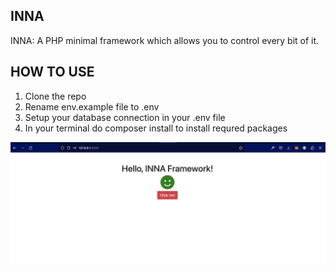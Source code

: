 ## INNA

INNA: A PHP minimal framework which allows you to control every bit of it.

## HOW TO USE

1. Clone the repo
2. Rename env.example file to .env
3. Setup your database connection in your .env file
4. In your terminal do composer install to install requred packages

![Screenshot][def]

[def]: screenshot.png
